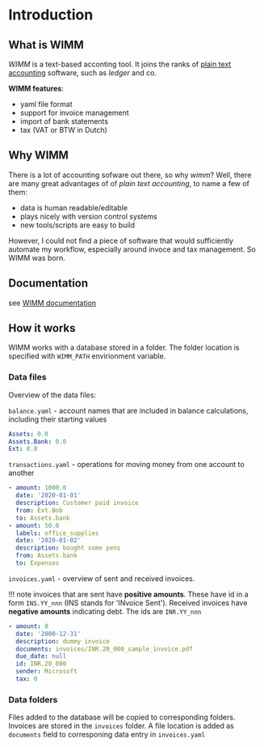 

# Introduction 

## What is WIMM

*WIMM* is a text-based acconting tool. It joins the ranks of [plain text accounting](https://plaintextaccounting.org/) software, such as *ledger* and co.

**WIMM features**:

* yaml file format
* support for invoice management
* import of bank statements 
* tax (VAT or BTW in Dutch)


## Why WIMM 

There is a lot of accounting sofware out there, so why *wimm*? 
Well, there are many great advantages of of *plain text accounting*, to name a few of them:

* data is human readable/editable
* plays nicely with version control systems
* new tools/scripts are easy to build

However, I could not find a piece of software that would sufficiently automate my workflow, especially around invoce and tax management. So WIMM was born.

## Documentation

see [WIMM documentation](https://sjev.github.io/wimm/)


## How it works

WIMM works with a database stored in a folder. The folder location is specified with `WIMM_PATH` envirionment variable.

### Data files

Overview of the data files:

 `balance.yaml` - account names that are included in balance calculations, including their starting values
``` yaml
Assets: 0.0
Assets.Bank: 0.0
Ext: 0.0
```


`transactions.yaml` - operations for moving money from one account to another

``` yaml 
- amount: 1000.0
  date: '2020-01-01'
  description: Customer paid invoice
  from: Ext.Bob
  to: Assets.bank
- amount: 50.0
  labels: office_supplies
  date: '2020-01-02'
  description: bought some pens
  from: Assets.bank
  to: Expenses
```

`invoices.yaml` - overview of sent and received invoices. 

!!! note
	invoices that are sent have **positive amounts**.  These have id in a form `INS.YY_nnn` (INS stands for 'INvoice Sent').
	Received invoices have **negative amounts** indicating debt. The ids are `INR.YY_nnn` 

``` yaml
- amount: 0
  date: '2000-12-31'
  description: dummy invoice
  documents: invoices/INR.20_000_sample_invoice.pdf
  due_date: null
  id: INR.20_000
  sender: Microsoft
  tax: 0
```

### Data folders

Files added to the database will be copied to corresponding folders. 
Invoices are stored in the `invoices` folder.
A file location is added as `documents` field to corresponing data entry in `invoices.yaml` 
